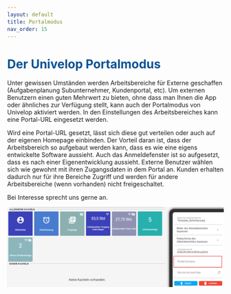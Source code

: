 ```yaml
---
layout: default
title: Portalmodus
nav_order: 15
---
```


# <span style="color:#0b5394">**Der Univelop Portalmodus**</span>

Unter gewissen Umständen werden Arbeitsbereiche für Externe geschaffen (Aufgabenplanung Subunternehmer, Kundenportal, etc). Um externen Benutzern einen guten Mehrwert zu bieten, ohne dass man Ihnen die App oder ähnliches zur Verfügung stellt, kann auch der Portalmodus von Univelop aktiviert werden.
In den Einstellungen des Arbeitsbereiches kann eine Portal-URL eingesetzt werden.

Wird eine Portal-URL gesetzt, lässt sich diese gut verteilen oder auch auf der eigenen Homepage einbinden.
Der Vorteil daran ist, dass der Arbeitsbereich so aufgebaut werden kann, dass es wie eine eigens entwickelte Software aussieht. Auch das Anmeldefenster ist so aufgesetzt, dass es nach einer Eigenentwicklung aussieht.
Externe Benutzer wählen sich wie gewohnt mit ihren Zugangsdaten in dem Portal an. Kunden erhalten dadurch nur für ihre Bereiche Zugriff und werden für andere Arbeitsbereiche (wenn vorhanden) nicht freigeschaltet.

Bei Interesse sprecht uns gerne an.

![portalmode](\assets\1portalmode.png "portalmode")